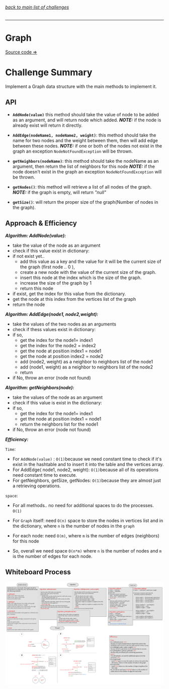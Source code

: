 ###### [back to main list of challenges](https://github.com/MHD22/data-structures-and-algorithms-401#readme)

<hr>


# Graph

[Source code =>](https://github.com/MHD22/data-structures-and-algorithms-401/blob/main/Data-Structures/graph/app/src/main/java/graph/Graph.java)


# Challenge Summary

Implement a Graph data structure with the main methods to implement it.



## API

* **`AddNode(value)`** this method should take the value of node to be added  as an argument, and will return node which added.
***NOTE:*** if the node is already exist will return it directly.

* **`AddEdge(nodeName1, nodeName2, weight)`**: this method should take the name for two nodes and the weight between them, then will add edge between these nodes.
***NOTE:*** if one or both of the nodes not exist in the graph an exception `NodeNotFoundException` will be thrown.

* **`getNeighbors(nodeName)`**: this method should take the nodeName as an argument, then return the list of neighbors for this node
***NOTE:*** if the node doesn't exist in the graph an exception `NodeNotFoundException` will be thrown.

* **`getNodes()`**: this method will retrieve a list of all nodes of the graph.
***NOTE:*** if the graph is empty, will return *"null"*

* **`getSize()`**: will return the proper size of the graph(Number of nodes in the graph).


## Approach & Efficiency

***Algorithm: AddNode(value):***

* take the value of the node as an argument
* check if this value exist in dictionary:
* if not exist yet..
  * add this value as a key and the value for it will be the current size of the graph (first node .. 0 ),
  * create a new node with the value of the current size of the graph.
  * insert this node at the index  which is the size of the graph.
  * increase the size of the graph by 1
  * return this node
* if exist, get the index for this value from the dictionary.
* get the node at this index from the vertices list of the graph
* return the node

***Algorithm: AddEdge(node1, node2,weight):***

* take the values of the two nodes as an arguments
* check if thess values exist in dictionary:
* if so,
  * get the index for the node1= index1
  * get the index for the node2  = index2
  * get the node at position index1 = node1
  * get the node at position index2 = node2
  * add (node2, weight) as a neighbor to neighbors list of the node1
  * add (node1, weight) as a neighbor to neighbors list of the node2
  * return
* if No, throw an error (node not found)

***Algorithm: getNeighbors(node):***

* take the values of the node as an argument
* check if this value is exist in the dictionary:
* if so,
  * get the index for the node1= index1
  * get the node at position index1 = node1
  * return the neighbors list for the node1
* if No, throw an error (node not found)


***Efficiency:***

`Time`: 

* For `AddNode(value)` : `O(1)`because we need constant time to check if it's exist in the hashtable and to insert it into the table and the vertices array.
* For AddEdge( node1, node2, weight): `O(1)`because all of its operations need constant time to execute.
* For getNeighbors, getSize, getNodes: `O(1)`because they are almost just a retrieving operations.


`space`:

* For all methods.. no need for additional spaces to do the processes. `O(1)`
* For `Graph` itself: 
need `O(n)` space to store the nodes in vertices list and in the dictionary, where `n` is the number of nodes in the `graph`

* For each node:
need `O(m)`, where `m` is the number of edges (neighbors) for this node

* So, overall we need space `O(n*m)` where `n` is the number of nodes and `m` is the number of edges for each node. 




## Whiteboard Process

![Whiteboard_Graph](./assets/graph.png)
